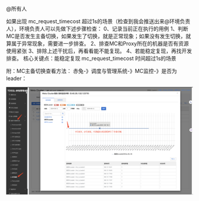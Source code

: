 @所有人

如果出现 mc_request_timecost 超过1s的场景（检查到我会推送出来@环境负责人），环境负责人可以先做下述步骤检查：
0、记录当前正在执行的用例
1、判断MC是否发生主备切换，如果发生了切换，就是正常现象；如果没有发生切换，就算属于异常现象，需要进一步排查。
2、排查MC和Proxy所在的机器是否有资源使用紧张
3、排除上述干扰后，再看看能不能复现。
4、若能稳定复现，再找开发排查。
核心关键点：能稳定复现 mc_request_timecost 时间超过1s的场景

附：MC主备切换查看方法：
赤兔-》调度与管理系统-》MC监控-》是否为leader：

![企业微信截图_c9048ffc-2aaf-478c-8345-9e0d7404b8c4](timecost.assets/企业微信截图_c9048ffc-2aaf-478c-8345-9e0d7404b8c4.png)
